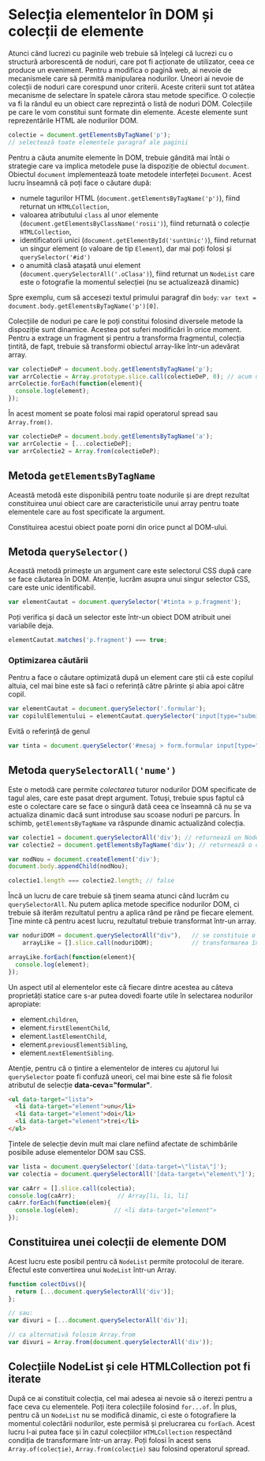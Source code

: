 # Selecția elementelor în DOM și colecții de elemente

Atunci când lucrezi cu paginile web trebuie să înțelegi că lucrezi cu o structură arborescentă de noduri, care pot fi acționate de utilizator, ceea ce produce un eveniment. Pentru a modifica o pagină web, ai nevoie de mecanismele care să permită manipularea nodurilor. Uneori ai nevoie de colecții de noduri care corespund unor criterii. Aceste criterii sunt tot atâtea mecanisme de selectare în spatele cărora stau metode specifice. O colecție va fi la rândul eu un obiect care reprezintă o listă de noduri DOM. Colecțiile pe care le vom constitui sunt formate din elemente. Aceste elemente sunt reprezentările HTML ale nodurilor DOM.

```javascript
colectie = document.getElementsByTagName('p');
// selectează toate elementele paragraf ale paginii
```

Pentru a căuta anumite elemente în DOM, trebuie gândită mai întâi o strategie care va implica metodele puse la dispoziție de obiectul `document`. Obiectul `document` implementează toate metodele interfeței `Document`. Acest lucru înseamnă că poți face o căutare după:

-   numele tagurilor HTML (`document.getElementsByTagName('p')`), fiind returnat un `HTMLCollection`,
-   valoarea atributului `class` al unor elemente (`document.getElementsByClassName('rosii')`), fiind returnată o colecție `HTMLCollection`,
-   identificatorii unici (`document.getElementById('suntUnic')`), fiind returnat un singur element (o valoare de tip `Element`), dar mai poți folosi și `querySelector('#id')`
-   o anumită clasă atașată unui element (`document.querySelectorAll('.oClasa')`), fiind returnat un `NodeList` care este o fotografie la momentul selecției (nu se actualizează dinamic)

Spre exemplu, cum să accesezi textul primului paragraf din `body`: `var text = document.body.getElementsByTagName('p')[0]`.

Colecțiile de noduri pe care le poți constitui folosind diversele metode la dispoziție sunt dinamice. Acestea pot suferi modificări în orice moment. Pentru a extrage un fragment și pentru a transforma fragmentul, colecția țintită, de fapt, trebuie să transformi obiectul array-like într-un adevărat array.

```javascript
var colectieDeP = document.body.getElementsByTagName('p');
var arrColectie = Array.prototype.slice.call(colectieDeP, 0); // acum un array!
arrColectie.forEach(function(element){
  console.log(element);
});
```

În acest moment se poate folosi mai rapid operatorul spread sau `Array.from()`.

```javascript
var colectieDeP = document.body.getElementsByTagName('a');
var arrColectie = [...colectieDeP];
var arrColectie2 = Array.from(colectieDeP);
```

## Metoda `getElementsByTagName`

Această metodă este disponibilă pentru toate nodurile și are drept rezultat constituirea unui obiect care are caracteristicile unui array pentru toate elementele care au fost specificate la argument.

Constituirea acestui obiect poate porni din orice punct al DOM-ului.

## Metoda `querySelector()`

Această metodă primește un argument care este selectorul CSS după care se face căutarea în DOM. Atenție, lucrăm asupra unui singur selector CSS, care este unic identificabil.

```javascript
var elementCautat = document.querySelector('#tinta > p.fragment');
```

Poți verifica și dacă un selector este într-un obiect DOM atribuit unei variabile deja.

```javascript
elementCautat.matches('p.fragment') === true;
```

### Optimizarea căutării

Pentru a face o căutare optimizată după un element care știi că este copilul altuia, cel mai bine este să faci o referință către părinte și abia apoi către copil.

```javascript
var elementCautat = document.querySelector('.formular');
var copilulElementului = elementCautat.querySelector('input[type="submit"]');
```

Evită o referință de genul

```javascript
var tinta = document.querySelector('#mesaj > form.formular input[type="submit"]');
```

## Metoda `querySelectorAll('nume')`

Este o metodă care permite *colectarea* tuturor nodurilor DOM specificate de tagul ales, care este pasat drept argument. Totuși, trebuie spus faptul că este o colectare care se face o singură dată ceea ce înseamnă că nu se va actualiza dinamic dacă sunt introduse sau scoase noduri pe parcurs. În schimb, `getElementsByTagName` va răspunde dinamic actualizând colecția.

```javascript
var colectie1 = document.querySelectorAll('div'); // returnează un NodeList
var colectie2 = document.getElementsByTagName('div'); // returnează o colecție HTMLCollection

var nodNou = document.createElement('div');
document.body.appendChild(nodNou);

colectie1.length === colectie2.length; // false
```

Încă un lucru de care trebuie să ținem seama atunci când lucrăm cu `querySelectorAll`. Nu putem aplica metode specifice nodurilor DOM, ci trebuie să iterăm rezultatul pentru a aplica rând pe rând pe fiecare element. Ține minte că pentru acest lucru, rezultatul trebuie transformat într-un array.

```javascript
var noduriDOM = document.querySelectorAll("div"),   // se constituie o colecție array-like (NodeList)
    arrayLike = [].slice.call(noduriDOM);           // transformarea într-un array-like

arrayLike.forEach(function(element){
  console.log(element);
});
```

Un aspect util al elementelor este că fiecare dintre acestea au câteva proprietăți statice care s-ar putea dovedi foarte utile în selectarea nodurilor apropiate:

-   element.`children`,
-   element.`firstElementChild`,
-   element.`lastElementChild`,
-   element.`previousElementSibling`,
-   element.`nextElementSibling`.

Atenție, pentru că o țintire a elementelor de interes cu ajutorul lui `querySelector` poate fi confuză uneori, cel mai bine este să fie folosit atributul de selecție **data-ceva="formular"**.

```html
<ul data-target="lista">
  <li data-target="element">unu</li>
  <li data-target="element">doi</li>
  <li data-target="element">trei</li>
</ul>
```

Țintele de selecție devin mult mai clare nefiind afectate de schimbările posibile aduse elementelor DOM sau CSS.

```javascript
var lista = document.querySelector('[data-target=\"lista\"]');
var colectia = document.querySelectorAll('[data-target=\"element\"]');

var caArr = [].slice.call(colectia);
console.log(caArr);            // Array[li, li, li]
caArr.forEach(function(elem){
  console.log(elem);          // <li data-target="element">
});
```

## Constituirea unei colecții de elemente DOM

Acest lucru este posibil pentru că `NodeList` permite protocolul de iterare. Efectul este convertirea unui `NodeList` într-un Array.

```javascript
function colectDivs(){
  return [...document.querySelectorAll('div')];
};

// sau:
var divuri = [...document.querySelectorAll('div')];

// ca alternativă folosim Array.from
var divuri = Array.from(document.querySelectorAll('div'));
```

## Colecțiile NodeList și cele HTMLCollection pot fi iterate

După ce ai constituit colecția, cel mai adesea ai nevoie să o iterezi pentru a face ceva cu elementele. Poți itera colecțiile folosind `for...of`.
În plus, pentru că un `NodeList` nu se modifică dinamic, ci este o fotografiere la momentul colectării nodurilor, este permisă și prelucrarea cu `forEach`. Acest lucru l-ai putea face și în cazul colecțiilor `HTMLCollection` respectând condiția de transformare într-un array. Poți folosi în acest sens `Array.of(colecție)`, `Array.from(colecție)` sau folosind operatorul spread.